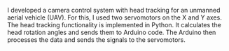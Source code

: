 I developed a camera control system with head tracking for an unmanned aerial vehicle (UAV). For this, I used two servomotors on the X and Y axes. The head tracking functionality is implemented in Python. It calculates the head rotation angles and sends them to Arduino code. The Arduino then processes the data and sends the signals to the servomotors.
